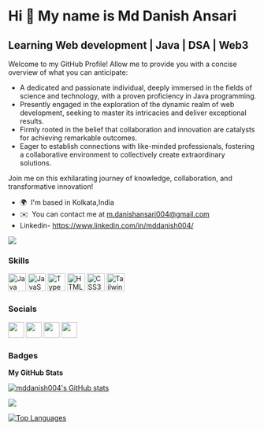 Hi 👋 My name is Md Danish Ansari
=================================

Learning Web development | Java | DSA | Web3
-------------------------------------

Welcome to my GitHub Profile! Allow me to provide you with a concise overview of what you can anticipate:

- A dedicated and passionate individual, deeply immersed in the fields of science and technology, with a proven proficiency in Java programming.
- Presently engaged in the exploration of the dynamic realm of web development, seeking to master its intricacies and deliver exceptional results.
- Firmly rooted in the belief that collaboration and innovation are catalysts for achieving remarkable outcomes.
- Eager to establish connections with like-minded professionals, fostering a collaborative environment to collectively create extraordinary solutions.

Join me on this exhilarating journey of knowledge, collaboration, and transformative innovation!

* 🌍  I'm based in Kolkata,India
* ✉️  You can contact me at [m.danishansari004@gmail.com](mailto:m.danishansari004@gmail.com)
* Linkedin- https://www.linkedin.com/in/mddanish004/

<a href="https://www.twitter.com/Md_Danish004" target="_blank" rel="noreferrer"><img
src="https://img.shields.io/twitter/follow/Md_Danish004?logo=twitter&style=for-the-badge&color=3382ed&labelColor=000000"
/></a>

### Skills


<p align="left">
<a href="https://www.oracle.com/java/" target="_blank" rel="noreferrer"><img src="https://raw.githubusercontent.com/danielcranney/readme-generator/main/public/icons/skills/java-colored.svg" width="36" height="36" alt="Java" /></a>
<a href="https://developer.mozilla.org/en-US/docs/Web/JavaScript" target="_blank" rel="noreferrer"><img src="https://raw.githubusercontent.com/danielcranney/readme-generator/main/public/icons/skills/javascript-colored.svg" width="36" height="36" alt="JavaScript" /></a>
<a href="https://www.typescriptlang.org/" target="_blank" rel="noreferrer"><img src="https://raw.githubusercontent.com/danielcranney/readme-generator/main/public/icons/skills/typescript-colored.svg" width="36" height="36" alt="TypeScript" /></a>
<a href="https://developer.mozilla.org/en-US/docs/Glossary/HTML5" target="_blank" rel="noreferrer"><img src="https://raw.githubusercontent.com/danielcranney/readme-generator/main/public/icons/skills/html5-colored.svg" width="36" height="36" alt="HTML5" /></a>
<a href="https://www.w3.org/TR/CSS/#css" target="_blank" rel="noreferrer"><img src="https://raw.githubusercontent.com/danielcranney/readme-generator/main/public/icons/skills/css3-colored.svg" width="36" height="36" alt="CSS3" /></a>
<a href="https://tailwindcss.com/" target="_blank" rel="noreferrer"><img src="https://raw.githubusercontent.com/danielcranney/readme-generator/main/public/icons/skills/tailwindcss-colored.svg" width="36" height="36" alt="TailwindCSS" /></a>
</p>


### Socials

<p align="left"> <a href="https://discord.com/users/Md Danish Ansari#5721" target="_blank" rel="noreferrer"><img src="https://raw.githubusercontent.com/danielcranney/readme-generator/main/public/icons/socials/discord.svg" width="32" height="32" /></a> <a href="https://www.github.com/mddanish004" target="_blank" rel="noreferrer"><img src="https://raw.githubusercontent.com/danielcranney/readme-generator/main/public/icons/socials/github.svg" width="32" height="32" /></a> <a href="https://mddanish.hashnode.dev" target="_blank" rel="noreferrer"><img src="https://raw.githubusercontent.com/danielcranney/readme-generator/main/public/icons/socials/hashnode.svg" width="32" height="32" /></a> <a href="https://www.twitter.com/Md_Danish004" target="_blank" rel="noreferrer"><img src="https://raw.githubusercontent.com/danielcranney/readme-generator/main/public/icons/socials/twitter.svg" width="32" height="32" /></a></p>


### Badges

<b>My GitHub Stats</b>

<a href="http://www.github.com/mddanish004"><img src="https://github-readme-stats.vercel.app/api?username=mddanish004&show_icons=true&hide=&count_private=true&title_color=ffffff&text_color=ffffff&icon_color=3382ed&bg_color=000000&hide_border=true&show_icons=true" alt="mddanish004's GitHub stats" /></a>

<a href="http://www.github.com/mddanish004"><img src="https://github-readme-streak-stats.herokuapp.com/?user=mddanish004&stroke=ffffff&background=000000&ring=ffffff&fire=ffffff&currStreakNum=ffffff&currStreakLabel=ffffff&sideNums=ffffff&sideLabels=ffffff&dates=ffffff&hide_border=true" /></a>

<a href="https://github.com/mddanish004" align="left"><img src="https://github-readme-stats.vercel.app/api/top-langs/?username=mddanish004&langs_count=10&title_color=ffffff&text_color=ffffff&icon_color=3382ed&bg_color=000000&hide_border=true&locale=en&custom_title=Top%20%Languages" alt="Top Languages" /></a>
